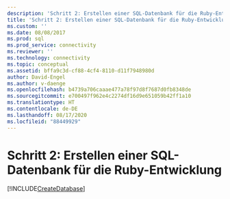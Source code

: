 ```yaml
---
description: 'Schritt 2: Erstellen einer SQL-Datenbank für die Ruby-Entwicklung'
title: 'Schritt 2: Erstellen einer SQL-Datenbank für die Ruby-Entwicklung | Microsoft-Dokumentation'
ms.custom: ''
ms.date: 08/08/2017
ms.prod: sql
ms.prod_service: connectivity
ms.reviewer: ''
ms.technology: connectivity
ms.topic: conceptual
ms.assetid: bffa9c3d-cf88-4cf4-8110-d11f7948980d
author: David-Engel
ms.author: v-daenge
ms.openlocfilehash: b4739a706caaae477a78f97d8f7687d0fb8348de
ms.sourcegitcommit: e700497f962e4c2274df16d9e651059b42ff1a10
ms.translationtype: HT
ms.contentlocale: de-DE
ms.lasthandoff: 08/17/2020
ms.locfileid: "88449929"
---
```

# <a name="step-2-create-a-sql-database-for-ruby-development"></a>Schritt 2: Erstellen einer SQL-Datenbank für die Ruby-Entwicklung

[!INCLUDE[CreateDatabase](../../includes/createdatabase.md)]
